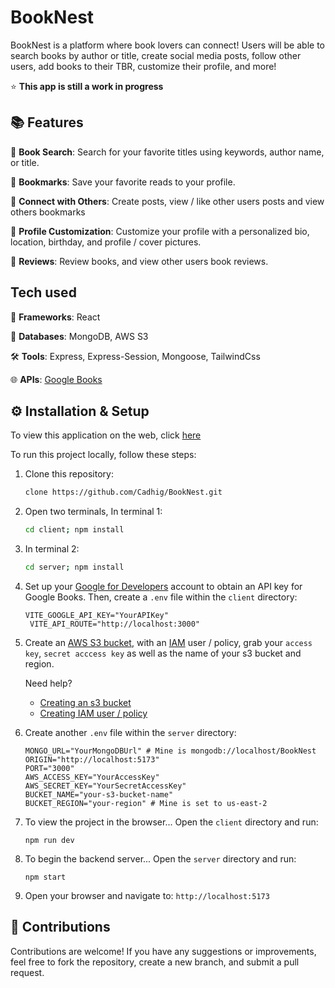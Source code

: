 # BookNest
BookNest is a platform where book lovers can connect! Users will be able to search books by author or title, create social media posts, follow other users, add books to their TBR, customize their profile, and more!

⭐ **This app is still a work in progress**

## 📚 Features
📖 **Book Search**: Search for your favorite titles using keywords, author name, or title.

📖 **Bookmarks**: Save your favorite reads to your profile. 

📖 **Connect with Others**: Create posts, view / like other users posts and view others bookmarks

📖 **Profile Customization**: Customize your profile with a personalized bio, location, birthday, and profile / cover pictures.

📖 **Reviews**: Review books, and view other users book reviews.

## Tech used
📐 **Frameworks**: React

💾 **Databases**: MongoDB, AWS S3 

🛠 **Tools**: Express, Express-Session, Mongoose, TailwindCss

🌐 **APIs**: <a href="https://developers.google.com/books">Google Books</a>

## ⚙️ Installation & Setup

To view this application on the web, click <a href="https://booknest-frontend-production.up.railway.app/">here</a>


To run this project locally, follow these steps:

1. Clone this repository:

   ```bash
   clone https://github.com/Cadhig/BookNest.git
   ```

2. Open two terminals, In terminal 1:

   ```bash
   cd client; npm install
   ```

3. In terminal 2:

   ```bash
   cd server; npm install
   ```

4. Set up your <a href="https://developers.google.com/books">Google for Developers</a> account to obtain an API key for Google Books. Then, create a `.env` file within the `client` directory:

   ```
   VITE_GOOGLE_API_KEY="YourAPIKey"
    VITE_API_ROUTE="http://localhost:3000"
   ```
5. Create an <a href="https://docs.aws.amazon.com/AmazonS3/latest/userguide/creating-bucket.html">AWS S3 bucket</a>, with an <a href="https://aws.amazon.com/iam/">IAM</a> user / policy, grab your `access key`, `secret acccess key` as well as the name of your s3 bucket and region.

   Need help? 
   - <a href="https://youtu.be/yGYeYJpRWPM?si=DjMfOZrNZ5Uysyfl&t=286">Creating an s3 bucket</a>
   - <a href="https://youtu.be/yGYeYJpRWPM?si=wPWqvA8IISg5dH82&t=520">Creating IAM user / policy</a>

6. Create another `.env` file within the `server` directory:
   ```
   MONGO_URL="YourMongoDBUrl" # Mine is mongodb://localhost/BookNest
   ORIGIN="http://localhost:5173"
   PORT="3000"
   AWS_ACCESS_KEY="YourAccessKey"
   AWS_SECRET_KEY="YourSecretAccessKey"
   BUCKET_NAME="your-s3-bucket-name"
   BUCKET_REGION="your-region" # Mine is set to us-east-2
   ```

7. To view the project in the browser... Open the `client` directory and run:
   ```
   npm run dev
   ```

8. To begin the backend server... Open the `server` directory and run:
   ```
   npm start
   ```

9. Open your browser and navigate to: `http://localhost:5173`

## 🤝 Contributions

Contributions are welcome! If you have any suggestions or improvements, feel free to fork the repository, create a new branch, and submit a pull request.
